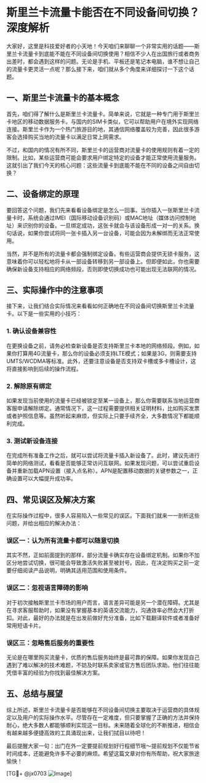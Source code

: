 # 斯里兰卡流量卡能否在不同设备间切换？深度解析

大家好，这里是科技爱好者的小天地！今天咱们来聊聊一个非常实用的话题——斯里兰卡流量卡到底能不能在不同设备间切换使用？相信不少人在出国旅行或者商务出差时，都会遇到这样的问题。无论是手机、平板还是笔记本电脑，谁不想让自己的流量卡更灵活一点呢？那么接下来，咱们就从多个角度来详细探讨一下这个话题。

## 一、斯里兰卡流量卡的基本概念

首先，咱们得了解什么是斯里兰卡流量卡。简单来说，它就是一种专门用于斯里兰卡地区的移动数据服务卡。与国内的SIM卡类似，它可以帮助用户在境外实现网络连接。斯里兰卡作为一个热门旅游目的地，其通信网络覆盖较为完善，因此很多游客会选择购买当地的流量卡以满足日常上网需求。

不过，和国内的情况有所不同，斯里兰卡的运营商对流量卡的使用规则有着一定的限制。比如，某些运营商可能会要求用户绑定特定的设备才能正常使用流量服务。这就引出了我们今天的核心问题：这些流量卡到底能不能在不同的设备之间自由切换？

## 二、设备绑定的原理

要回答这个问题，我们先来看看设备绑定是怎么一回事。当你插入一张斯里兰卡流量卡时，系统会通过IMEI（国际移动设备识别码）或MAC地址（媒体访问控制地址）来识别你的设备。一旦绑定成功，这张卡就会与该设备形成一对一的关系。换句话说，如果你尝试将同一张卡插入另一台设备，可能会因为未解绑而无法正常使用。

当然，并不是所有的流量卡都会强制绑定设备。有些运营商会提供无锁卡服务，这意味着你可以轻松地将卡从一部设备转移到另一部设备上。但即便如此，你也需要确保新设备支持相应的网络频段，否则即使切换成功也可能出现无法联网的情况。

## 三、实际操作中的注意事项

接下来，让我们结合实际情况来看看如何正确地在不同设备间切换斯里兰卡流量卡。以下是一些实用的小技巧：

### 1. 确认设备兼容性
在更换设备之前，请务必检查新设备是否支持斯里兰卡本地的网络频段。例如，如果你打算用4G流量卡，那么你的设备必须支持LTE模式；如果是3G，则需要支持UMTS/WCDMA等标准。此外，还要注意设备是否支持双卡槽或多卡槽设计，这将直接影响到后续的操作流程。

### 2. 解除原有绑定
如果发现当前使用的流量卡已经被锁定至某一设备上，那么你需要联系当地运营商客服申请解除绑定。通常情况下，这一过程需要提供相关证明材料，比如购买发票或者护照信息等。虽然听起来麻烦，但实际上只要手续齐全，大多数情况下都能顺利完成。

### 3. 测试新设备连接
在完成所有准备工作之后，就可以尝试将流量卡插入新设备了。此时，建议先进行简单的网络测试，看看是否能够正常访问互联网。如果发现问题，可以尝试重启设备并重新加载APN设置（接入点名称）。APN是配置移动数据的关键参数之一，正确设置可以大幅提升成功率。

## 四、常见误区及解决方案

在实际操作过程中，很多人容易陷入一些常见的误区。下面我们就来一一剖析这些问题，并给出相应的解决办法：

### 误区一：认为所有流量卡都可以随意切换
其实不然，正如前面提到的那样，部分流量卡确实存在设备绑定机制。如果你不加区分地尝试切换，很可能会导致激活失败甚至被封号。因此，在决定购买之前一定要仔细阅读产品说明，明确其适用范围和使用条件。

### 误区二：忽视语言障碍的影响
对于初次接触斯里兰卡市场的用户而言，语言差异可能是另一个潜在障碍。尤其是在寻求客服帮助时，如果没有掌握基本的英语交流能力，沟通效率必然会大打折扣。对此，最好的办法就是在出发前做好充分准备，比如下载翻译软件或者准备好常用短语卡片。

### 误区三：忽略售后服务的重要性
无论是在哪里购买流量卡，优质的售后服务始终是最可靠的保障。如果你发现自己遇到了难以解决的技术难题，不妨及时联系卖家或官方售后团队求助。他们往往能凭借丰富的经验为你找到最佳解决方案。

## 五、总结与展望

综上所述，斯里兰卡流量卡是否能够在不同设备间切换主要取决于运营商的具体规定以及用户的实际操作水平。尽管存在一定难度，但只要掌握了正确的方法并保持耐心，绝大多数人都能够顺利实现这一目标。未来随着全球化的不断推进，相信会有越来越多便捷高效的工具涌现出来，让我们拭目以待吧！

最后提醒大家一句：出门在外一定要提前规划好行程细节哦～提前规划不仅能节省时间成本，还能避免许多不必要的麻烦。希望这篇文章对你有所帮助，祝大家旅途愉快！

[TG💪+ @jx0703 ![Image](https://github.com/user-attachments/assets/dbca1d08-cadb-493c-b0ec-ad6f7a83f270)]